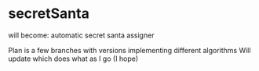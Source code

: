 # secretSanta
will become: automatic secret santa assigner

Plan is a few branches with versions implementing different algorithms
Will update which does what as I go (I hope)
